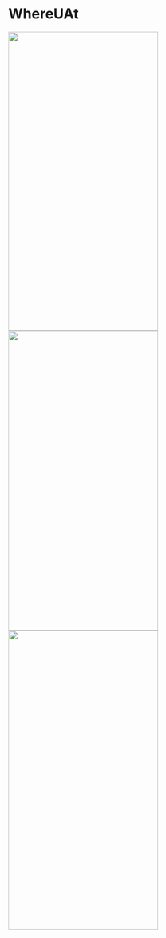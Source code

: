 # WhereUAt
<img src="https://media.giphy.com/media/j3DcHikRPOuUx1v6jG/giphy.gif" width="300" height="600" />
<img src="https://media.giphy.com/media/cjWfFt7t3HX7j7I9md/giphy.gif" width="300" height="600" />
<img src="https://media.giphy.com/media/ZBR1vxNKLDIhyRKX7I/giphy.gif" width="300" height="600" />
